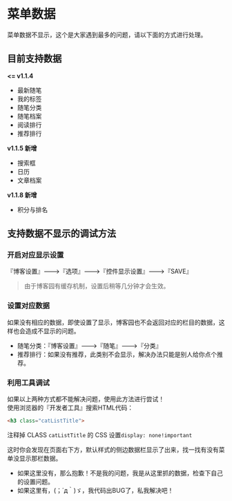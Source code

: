 # 菜单数据

菜单数据不显示，这个是大家遇到最多的问题，请以下面的方式进行处理。

## 目前支持数据

**<= v1.1.4**

- 最新随笔
- 我的标签
- 随笔分类
- 随笔档案
- 阅读排行
- 推荐排行

**v1.1.5 新增**

- 搜索框
- 日历
- 文章档案

**v1.1.8 新增**

- 积分与排名

## 支持数据不显示的调试方法

### 开启对应显示设置

『博客设置』--->『选项』--->『控件显示设置』--->『SAVE』

> 由于博客园有缓存机制，设置后稍等几分钟才会生效。

### 设置对应数据

如果没有相应的数据，即使设置了显示，博客园也不会返回对应的栏目的数据，这样也会造成不显示的问题。

* 随笔分类：『博客设置』--->『随笔』--->『分类』
* 推荐排行：如果没有推荐，此类别不会显示，解决办法只能是别人给你点个推荐。

### 利用工具调试

如果以上两种方式都不能解决问题，使用此方法进行尝试！
<br>使用浏览器的『开发者工具』搜索HTML代码：

```html
<h3 class="catListTitle">
```

注释掉 CLASS `catListTitle` 的 CSS 设置`display: none!important`

这时你会发现在页面右下方，默认样式的侧边数据栏显示了出来，找一找有没有菜单没显示那栏数据。

* 如果这里没有，那么抱歉！不是我的问题，我是从这里抓的数据，检查下自己的设置问题。
* 如果这里有，(；´д｀)ゞ，我代码出BUG了，私我解决吧！